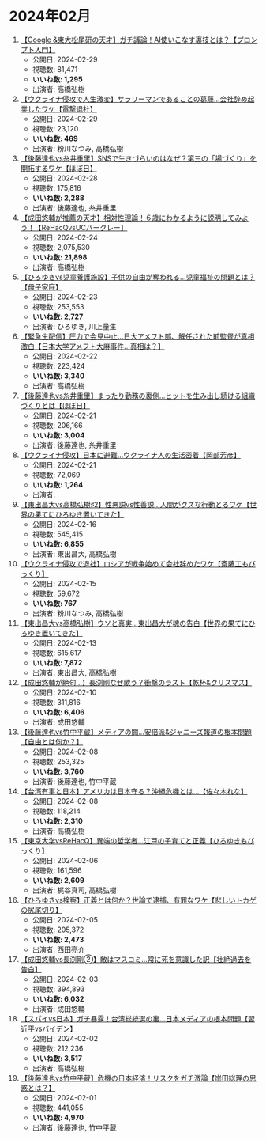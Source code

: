 # 2024年02月

1.  [【Google &東大松尾研の天才】ガチ議論！AI使いこなす裏技とは？【プロンプト入門】](https://www.youtube.com/watch?v=MblAcX9u9s0)
    -   公開日: 2024-02-29
    -   視聴数: 81,471
    -   **いいね数: 1,295**
    -   出演者: 高橋弘樹
2.  [【ウクライナ侵攻で人生激変】サラリーマンであることの葛藤\...会社辞め起業したワケ【電撃退社】](https://www.youtube.com/watch?v=RGgooR7mJRY)
    -   公開日: 2024-02-29
    -   視聴数: 23,120
    -   **いいね数: 469**
    -   出演者: 粉川なつみ, 高橋弘樹
3.  [【後藤達也vs糸井重里】SNSで生きづらいのはなぜ？第三の「場づくり」を開拓するワケ【ほぼ日】](https://www.youtube.com/watch?v=1IRrMh-uz2A)
    -   公開日: 2024-02-28
    -   視聴数: 175,816
    -   **いいね数: 2,288**
    -   出演者: 後藤達也, 糸井重里
4.  [【成田悠輔が推薦の天才】相対性理論！６歳にわかるように説明してみよう！【ReHacQvsUCバークレー】](https://www.youtube.com/watch?v=hio2XdBPW5Y)
    -   公開日: 2024-02-24
    -   視聴数: 2,075,530
    -   **いいね数: 21,898**
    -   出演者: 高橋弘樹
5.  [【ひろゆきvs児童養護施設】子供の自由が奪われる\...児童福祉の問題とは？【母子家庭】](https://www.youtube.com/watch?v=XJnfFesGJ-w)
    -   公開日: 2024-02-23
    -   視聴数: 253,553
    -   **いいね数: 2,727**
    -   出演者: ひろゆき, 川上量生
6.  [【緊急生配信】圧力で会見中止...日大アメフト部、解任された前監督が真相激白【日本大学アメフト大麻事件...真相は？】](https://www.youtube.com/watch?v=-95N8PZ04pU)
    -   公開日: 2024-02-22
    -   視聴数: 223,424
    -   **いいね数: 3,340**
    -   出演者: 高橋弘樹
7.  [【後藤達也vs糸井重里】まったり勤務の裏側\...ヒットを生み出し続ける組織づくりとは【ほぼ日】](https://www.youtube.com/watch?v=DFBsNsaHzZk)
    -   公開日: 2024-02-21
    -   視聴数: 206,166
    -   **いいね数: 3,004**
    -   出演者: 後藤達也, 糸井重里
8.  [【ウクライナ侵攻】日本に避難...ウクライナ人の生活密着【岡部芳彦】](https://www.youtube.com/watch?v=Yi5-gTLY4Ds)
    -   公開日: 2024-02-21
    -   視聴数: 72,069
    -   **いいね数: 1,264**
    -   出演者:
9.  [【東出昌大vs高橋弘樹♯2】性悪説vs性善説...人間がクズな行動とるワケ【世界の果てにひろゆき置いてきた】](https://www.youtube.com/watch?v=88ZsOpYqik0)
    -   公開日: 2024-02-16
    -   視聴数: 545,415
    -   **いいね数: 6,855**
    -   出演者: 東出昌大, 高橋弘樹
10. [【ウクライナ侵攻で退社】ロシアが戦争始めて会社辞めたワケ【斎藤工もびっくり】](https://www.youtube.com/watch?v=usUUjrr5-Hs)
    -   公開日: 2024-02-15
    -   視聴数: 59,672
    -   **いいね数: 767**
    -   出演者: 粉川なつみ, 高橋弘樹
11. [【東出昌大vs高橋弘樹】ウソと真実...東出昌大が魂の告白【世界の果てにひろゆき置いてきた】](https://www.youtube.com/watch?v=kz9VfPZWXGk)
    -   公開日: 2024-02-13
    -   視聴数: 615,617
    -   **いいね数: 7,872**
    -   出演者: 東出昌大, 高橋弘樹
12. [【成田悠輔が絶句...】長渕剛なぜ歌う？衝撃のラスト【乾杯&クリスマス】](https://www.youtube.com/watch?v=kS6TGRb9udg)
    -   公開日: 2024-02-10
    -   視聴数: 311,816
    -   **いいね数: 6,406**
    -   出演者: 成田悠輔
13. [【後藤達也vs竹中平蔵】メディアの闇...安倍派&ジャニーズ報道の根本問題【自由とは何か？】](https://www.youtube.com/watch?v=k77Zcn19Mpk)
    -   公開日: 2024-02-08
    -   視聴数: 253,325
    -   **いいね数: 3,760**
    -   出演者: 後藤達也, 竹中平蔵
14. [【台湾有事と日本】アメリカは日本守る？沖縄危機とは...【佐々木れな】](https://www.youtube.com/watch?v=ijzP9OrXlRU)
    -   公開日: 2024-02-08
    -   視聴数: 118,214
    -   **いいね数: 2,310**
    -   出演者: 高橋弘樹
15. [【東京大学vsReHacQ】異端の哲学者...江戸の子育てと正義【ひろゆきもびっくり】](https://www.youtube.com/watch?v=i2YSiBe7Z6M)
    -   公開日: 2024-02-06
    -   視聴数: 161,596
    -   **いいね数: 2,609**
    -   出演者: 梶谷真司, 高橋弘樹
16. [【ひろゆきvs検察】正義とは何か？世論で逮捕、有罪なワケ【悲しいトカゲの尻尾切り】](https://www.youtube.com/watch?v=8p2Sis0p1vI)
    -   公開日: 2024-02-05
    -   視聴数: 205,372
    -   **いいね数: 2,473**
    -   出演者: 西田亮介
17. [【成田悠輔vs長渕剛➁】敵はマスコミ...常に死を意識した訳【壮絶過去を告白】](https://www.youtube.com/watch?v=GsqiHF6qiT4)
    -   公開日: 2024-02-03
    -   視聴数: 394,893
    -   **いいね数: 6,032**
    -   出演者: 成田悠輔
18. [【スパイvs日本】ガチ暴露！台湾総統選の裏...日本メディアの根本問題【習近平vsバイデン】](https://www.youtube.com/watch?v=QGFkn1rc7MA)
    -   公開日: 2024-02-02
    -   視聴数: 212,236
    -   **いいね数: 3,517**
    -   出演者: 高橋弘樹
19. [【後藤達也vs竹中平蔵】危機の日本経済！リスクをガチ激論【岸田総理の思惑とは？】](https://www.youtube.com/watch?v=WbhWsa0erYA)
    -   公開日: 2024-02-01
    -   視聴数: 441,055
    -   **いいね数: 4,970**
    -   出演者: 後藤達也, 竹中平蔵
